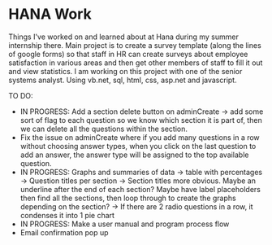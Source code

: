 # HANA Work
Things I've worked on and learned about at Hana during my summer internship there.
Main project is to create a survey template (along the lines of google forms) so that staff in HR can create surveys about employee satisfaction in various areas and then get other members of staff to fill it out and view statistics. I am working on this project with one of the senior systems analyst.
Using vb.net, sql, html, css, asp.net and javascript.

TO DO:
- IN PROGRESS: Add a section delete button on adminCreate -> add some sort of flag to each question so we know which section it is part of, then we can delete all the questions within the section.
- Fix the issue on adminCreate where if you add many questions in a row without choosing answer types, when you click on the last question to add an answer, the answer type will be assigned to the top available question.
- IN PROGRESS: Graphs and summaries of data 
	-> table with percentages
	-> Question titles per section
	-> Section titles more obvious. Maybe an underline after the end of each section? Maybe have label placeholders then find all the sections, then loop through to create the graphs depending on the section?
	-> If there are 2 radio questions in a row, it condenses it into 1 pie chart
- IN PROGRESS: Make a user manual and program process flow
- Email confirmation pop up